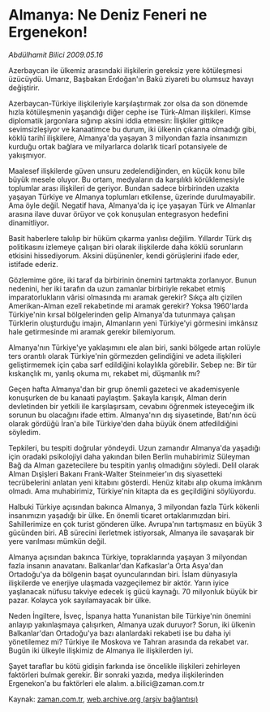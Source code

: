# Almanya: Ne Deniz Feneri ne Ergenekon!

*Abdülhamit Bilici 2009.05.16*

<tr><td class="metin" colspan="2" style="padding-top: 20px; padding-left: 5px; padding-right: 10px;">Azerbaycan ile ülkemiz arasındaki ilişkilerin gereksiz yere kötüleşmesi üzücüydü. Umarız, Başbakan Erdoğan'ın Bakü ziyareti bu olumsuz havayı değiştirir.</td></tr><tr><td class="metin" colspan="2" style="padding-top: 20px; padding-left: 5px; padding-right: 10px;"><p>Azerbaycan-Türkiye ilişkileriyle karşılaştırmak zor olsa da son dönemde hızla kötüleşmenin yaşandığı diğer cephe ise Türk-Alman ilişkileri. Kimse diplomatik jargonlara sığınıp aksini iddia etmesin: İlişkiler gittikçe sevimsizleşiyor ve kanaatimce bu durum, iki ülkenin çıkarına olmadığı gibi, köklü tarihî ilişkilere, Almanya'da yaşayan 3 milyondan fazla insanımızın kurduğu ortak bağlara ve milyarlarca dolarlık ticarî potansiyele de yakışmıyor.
<p>Maalesef ilişkilerde güven unsuru zedelendiğinden, en küçük konu bile büyük mesele oluyor. Bu ortam, medyaların da karşılıklı körüklemesiyle toplumlar arası ilişkileri de geriyor. Bundan sadece birbirinden uzakta yaşayan Türkiye ve Almanya toplumları etkilense, üzerinde durulmayabilir. Ama öyle değil. Negatif hava, Almanya'da iç içe yaşayan Türk ve Almanlar arasına ilave duvar örüyor ve çok konuşulan entegrasyon hedefini dinamitliyor.
<p>Basit haberlere takılıp bir hüküm çıkarma yanlısı değilim. Yıllardır Türk dış politikasını izlemeye çalışan biri olarak ilişkilerde daha köklü sorunların etkisini hissediyorum. Aksini düşünenler, kendi görüşlerini ifade eder, istifade ederiz.
<p>Gözlemime göre, iki taraf da birbirinin önemini tartmakta zorlanıyor. Bunun nedenini, her iki tarafın da uzun zamanlar birbiriyle rekabet etmiş imparatorlukların vârisi olmasında mı aramak gerekir? Sıkça altı çizilen Amerikan-Alman ezelî rekabetinde mi aramak gerekir? Yoksa 1960'larda Türkiye'nin kırsal bölgelerinden gelip Almanya'da tutunmaya çalışan Türklerin oluşturduğu imajın, Almanların yeni Türkiye'yi görmesini imkânsız hale getirmesinde mi aramak gerekir bilemiyorum.
<p>Almanya'nın Türkiye'ye yaklaşımını ele alan biri, sanki bölgede artan rolüyle ters orantılı olarak Türkiye'nin görmezden gelindiğini ve adeta ilişkileri geliştirmemek için çaba sarf edildiğini kolaylıkla görebilir. Sebep ne: Bir tür kıskançlık mı, yanlış okuma mı, rekabet mi, düşmanlık mı?
<p>Geçen hafta Almanya'dan bir grup önemli gazeteci ve akademisyenle konuşurken de bu kanaati paylaştım. Şakayla karışık, Alman derin devletinden bir yetkili ile karşılaşırsam, cevabını öğrenmek isteyeceğim ilk sorunun bu olacağını ifade ettim. Almanya'nın dış siyasetinde, Batı'nın öcü olarak gördüğü İran'a bile Türkiye'den daha büyük önem atfedildiğini söyledim.
<p>Tepkileri, bu tespiti doğrular yöndeydi. Uzun zamandır Almanya'da yaşadığı için oradaki psikolojiyi daha yakından bilen Berlin muhabirimiz Süleyman Bağ da Alman gazetecilere bu tespitin yanlış olmadığını söyledi. Delil olarak Alman Dışişleri Bakanı Frank-Walter Steinmeier'ın dış siyasetteki tecrübelerini anlatan yeni kitabını gösterdi. Henüz kitabı alıp okuma imkânım olmadı. Ama muhabirimiz, Türkiye'nin kitapta da es geçildiğini söylüyordu.
<p>Halbuki Türkiye açısından bakınca Almanya, 3 milyondan fazla Türk kökenli insanımızın yaşadığı bir ülke. En önemli ticaret ortaklarımızdan biri. Sahillerimize en çok turist gönderen ülke. Avrupa'nın tartışmasız en büyük 3 gücünden biri. AB sürecini ilerletmek istiyorsak, Almanya ile savaşarak bir yere varılması mümkün değil.
<p>Almanya açısından bakınca Türkiye, topraklarında yaşayan 3 milyondan fazla insanın anavatanı. Balkanlar'dan Kafkaslar'a Orta Asya'dan Ortadoğu'ya da bölgenin başat oyuncularından biri. İslam dünyasıyla ilişkilerde ve enerjiye ulaşmada vazgeçilemez bir aktör. Yarın iyice yaşlanacak nüfusu takviye edecek iş gücü kaynağı. 70 milyonluk büyük bir pazar. Kolayca yok sayılamayacak bir ülke.
<p>Neden İngiltere, İsveç, İspanya hatta Yunanistan bile Türkiye'nin önemini anlayıp yakınlaşmaya çalışırken, Almanya uzak duruyor? Sorun, iki ülkenin Balkanlar'dan Ortadoğu'ya bazı alanlardaki rekabeti ise bu daha iyi yönetilemez mi? Türkiye ile Moskova ve Tahran arasında da rekabet var. Bugün iki ülkeyle ilişkimiz de Almanya ile ilişkilerden iyi.
<p>Şayet taraflar bu kötü gidişin farkında ise öncelikle ilişkileri zehirleyen faktörleri bulmak gerekir. Bir sonraki yazıda, medya ilişkilerinden Ergenekon'a bu faktörleri ele alalım. a.bilici@zaman.com.tr<br/></p></p></p></p></p></p></p></p></p></p></p></td></tr>

Kaynak: [zaman.com.tr](http://zaman.com.tr/yazar.do?yazino=848525), [web.archive.org (arşiv bağlantısı)](http://web.archive.org/web/20090522001934/http://www.zaman.com.tr:80/yazar.do?yazino=848525)
